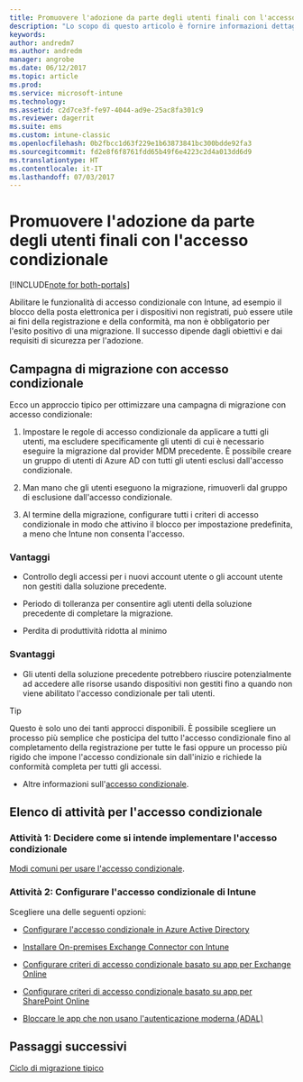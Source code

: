 ```yaml
---
title: Promuovere l'adozione da parte degli utenti finali con l'accesso condizionale
description: "Lo scopo di questo articolo è fornire informazioni dettagliate su come sfruttare l'accesso condizionale per promuovere la registrazione in Intune."
keywords: 
author: andredm7
ms.author: andredm
manager: angrobe
ms.date: 06/12/2017
ms.topic: article
ms.prod: 
ms.service: microsoft-intune
ms.technology: 
ms.assetid: c2d7ce3f-fe97-4044-ad9e-25ac8fa301c9
ms.reviewer: dagerrit
ms.suite: ems
ms.custom: intune-classic
ms.openlocfilehash: 0b2fbcc1d63f229e1b63873841bc300bdde92fa3
ms.sourcegitcommit: fd2e8f6f8761fdd65b49f6e4223c2d4a013dd6d9
ms.translationtype: HT
ms.contentlocale: it-IT
ms.lasthandoff: 07/03/2017
---
```

# <a name="drive-end-user-adoption-with-conditional-access"></a>Promuovere l'adozione da parte degli utenti finali con l'accesso condizionale

[!INCLUDE[note for both-portals](./includes/note-for-both-portals.md)]

Abilitare le funzionalità di accesso condizionale con Intune, ad esempio il blocco della posta elettronica per i dispositivi non registrati, può essere utile ai fini della registrazione e della conformità, ma non è obbligatorio per l'esito positivo di una migrazione. Il successo dipende dagli obiettivi e dai requisiti di sicurezza per l'adozione.

## <a name="migration-campaign-with-conditional-access"></a>Campagna di migrazione con accesso condizionale

Ecco un approccio tipico per ottimizzare una campagna di migrazione con accesso condizionale:

1.  Impostare le regole di accesso condizionale da applicare a tutti gli utenti, ma escludere specificamente gli utenti di cui è necessario eseguire la migrazione dal provider MDM precedente. È possibile creare un gruppo di utenti di Azure AD con tutti gli utenti esclusi dall'accesso condizionale.

2.  Man mano che gli utenti eseguono la migrazione, rimuoverli dal gruppo di esclusione dall'accesso condizionale.

3.  Al termine della migrazione, configurare tutti i criteri di accesso condizionale in modo che attivino il blocco per impostazione predefinita, a meno che Intune non consenta l'accesso.

### <a name="advantages"></a>Vantaggi

-   Controllo degli accessi per i nuovi account utente o gli account utente non gestiti dalla soluzione precedente.

-   Periodo di tolleranza per consentire agli utenti della soluzione precedente di completare la migrazione.

-   Perdita di produttività ridotta al minimo

### <a name="disadvantages"></a>Svantaggi

-   Gli utenti della soluzione precedente potrebbero riuscire potenzialmente ad accedere alle risorse usando dispositivi non gestiti fino a quando non viene abilitato l'accesso condizionale per tali utenti.

> [!TIP]
> Questo è solo uno dei tanti approcci disponibili. È possibile scegliere un processo più semplice che posticipa del tutto l'accesso condizionale fino al completamento della registrazione per tutte le fasi oppure un processo più rigido che impone l'accesso condizionale sin dall'inizio e richiede la conformità completa per tutti gli accessi.

-   Altre informazioni sull'[accesso condizionale](/intune/conditional-access).

## <a name="task-list-for-conditional-access"></a>Elenco di attività per l'accesso condizionale

### <a name="task-1-decide-how-you-are-going-to-implement-conditional-access"></a>Attività 1: Decidere come si intende implementare l'accesso condizionale

[Modi comuni per usare l'accesso condizionale](/intune/conditional-access-intune-common-ways-use).

### <a name="task-2-set-up-intune-conditional-access"></a>Attività 2: Configurare l'accesso condizionale di Intune

Scegliere una delle seguenti opzioni:

-   [Configurare l'accesso condizionale in Azure Active Directory](https://docs.microsoft.com/azure/active-directory/active-directory-conditional-access-azure-portal)

-   [Installare On-premises Exchange Connector con Intune](/intune/exchange-connector-install)

-   [Configurare criteri di accesso condizionale basato su app per Exchange Online](/intune/app-based-conditional-access-intune-exchange-online-create)

-   [Configurare criteri di accesso condizionale basato su app per SharePoint Online](/intune/app-based-conditional-access-intune-sharepoint-online-create)

-   [Bloccare le app che non usano l'autenticazione moderna (ADAL)](/intune/app-modern-authentication-block)

## <a name="next-steps"></a>Passaggi successivi

[Ciclo di migrazione tipico](migration-guide-cycle.md)
